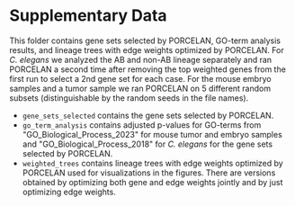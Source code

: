 # Supplementary Data

This folder contains gene sets selected by PORCELAN, GO-term analysis results, 
and lineage trees with edge weights optimized by PORCELAN. 
For _C. elegans_ we analyzed the AB and non-AB lineage separately and ran PORCELAN 
a second time after removing the top weighted genes from the first run to 
select a 2nd gene set for each case. For the mouse embryo samples and a tumor 
sample we ran PORCELAN on 5 different random subsets (distinguishable by the
random seeds in the file names). 

* `gene_sets_selected` contains the gene sets selected by PORCELAN.
* `go_term_analysis` contains adjusted p-values for GO-terms from "GO_Biological_Process_2023" 
   for mouse tumor and embryo samples and "GO_Biological_Process_2018" for _C. elegans_ for 
   the gene sets selected by PORCELAN. 
*  `weighted_trees` contains lineage trees with edge weights optimized by PORCELAN used
   for visualizations in the figures. There are versions obtained by optimizing both
   gene and edge weights jointly and by just optimizing edge weights.
